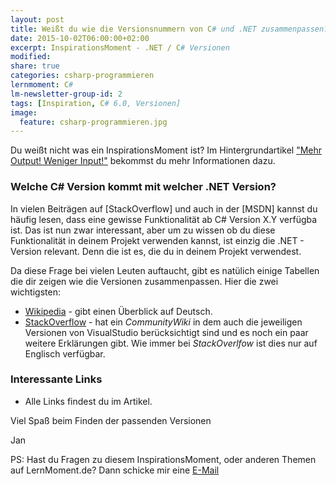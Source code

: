 ```yaml
---
layout: post
title: Weißt du wie die Versionsnummern von C# und .NET zusammenpassen?
date: 2015-10-02T06:00:00+02:00
excerpt: InspirationsMoment - .NET / C# Versionen
modified:
share: true
categories: csharp-programmieren
lernmoment: C#
lm-newsletter-group-id: 2
tags: [Inspiration, C# 6.0, Versionen]
image:
  feature: csharp-programmieren.jpg
---
```



Du weißt nicht was ein InspirationsMoment ist? Im Hintergrundartikel ["Mehr Output! Weniger Input!"](/hintergrund/mehr-output-weniger-input/) bekommst du mehr Informationen dazu.

### Welche C# Version kommt mit welcher .NET Version?

In vielen Beiträgen auf [StackOverflow] und auch in der [MSDN] kannst du häufig lesen, dass eine gewisse Funktionalität ab C# Version X.Y verfügba ist. Das ist nun zwar interessant, aber um zu wissen ob du diese Funktionalität in deinem Projekt verwenden kannst, ist einzig die .NET - Version relevant. Denn die ist es, die du in deinem Projekt verwendest.

Da diese Frage bei vielen Leuten auftaucht, gibt es natülich einige Tabellen die dir zeigen wie die Versionen zusammenpassen. Hier die zwei wichtigsten:

-	[Wikipedia](https://de.wikipedia.org/wiki/C-Sharp#C.23-Versionen) - gibt einen Überblick auf Deutsch.
-	[StackOverflow](http://stackoverflow.com/a/247623/5258906) - hat ein *CommunityWiki* in dem auch die jeweiligen Versionen von VisualStudio berücksichtigt sind und es noch ein paar weitere Erklärungen gibt. Wie immer bei *StackOverlfow* ist dies nur auf Englisch verfügbar.

### Interessante Links 

-	Alle Links findest du im Artikel.

Viel Spaß beim Finden der passenden Versionen

Jan


PS: Hast du Fragen zu diesem InspirationsMoment, oder anderen Themen auf LernMoment.de? Dann schicke mir eine [E-Mail](mailto:jan@lernmoment.de)

